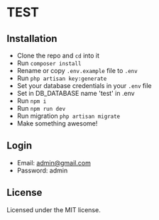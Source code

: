 # TEST

## Installation

- Clone the repo and `cd` into it
- Run `composer install`
- Rename or copy `.env.example` file to `.env`
- Run `php artisan key:generate`
- Set your database credentials in your `.env` file
- Set in DB_DATABASE name 'test' in .env
- Run `npm i`
- Run `npm run dev`
- Run migration `php artisan migrate`
- Make something awesome!

## Login
- Email: admin@gmail.com
- Password: admin


## License
Licensed under the MIT license.
